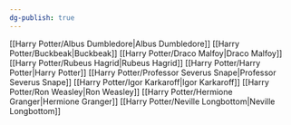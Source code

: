 ```yaml
---
dg-publish: true
---
```

[[Harry Potter/Albus Dumbledore\|Albus Dumbledore]]
[[Harry Potter/Buckbeak\|Buckbeak]]
[[Harry Potter/Draco Malfoy\|Draco Malfoy]]
[[Harry Potter/Rubeus Hagrid\|Rubeus Hagrid]]
[[Harry Potter/Harry Potter\|Harry Potter]]
[[Harry Potter/Professor Severus Snape\|Professor Severus Snape]]
[[Harry Potter/Igor Karkaroff\|Igor Karkaroff]]
[[Harry Potter/Ron Weasley\|Ron Weasley]]
[[Harry Potter/Hermione Granger\|Hermione Granger]]
[[Harry Potter/Neville Longbottom\|Neville Longbottom]]
